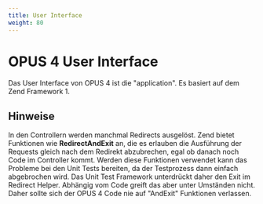 ```yaml
---
title: User Interface
weight: 80
---
```


# OPUS 4 User Interface

Das User Interface von OPUS 4 ist die "application". Es basiert auf dem 
Zend Framework 1.

## Hinweise

In den Controllern werden manchmal Redirects ausgelöst. Zend bietet 
Funktionen wie **RedirectAndExit** an, die es erlauben die Ausführung
der Requests gleich nach dem Redirekt abzubrechen, egal ob danach noch 
Code im Controller kommt. Werden diese Funktionen verwendet kann das 
Probleme bei den Unit Tests bereiten, da der Testprozess dann einfach
abgebrochen wird. Das Unit Test Framework unterdrückt daher den Exit 
im Redirect Helper. Abhängig vom Code greift das aber unter Umständen 
nicht. Daher sollte sich der OPUS 4 Code nie auf "AndExit" Funktionen
verlassen.







